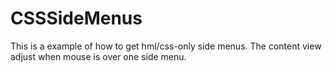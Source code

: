 CSSSideMenus
============

This is a example of how to get hml/css-only side menus.
The content view adjust when mouse is over one side menu.
